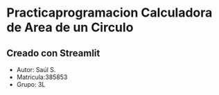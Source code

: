 # Practicaprogramacion Calculadora de Area de un Circulo
## Creado con Streamlit
* Autor: Saúl S.
* Matricula:385853
* Grupo: 3L

